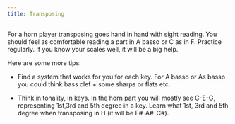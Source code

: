 ```yaml
---
title: Transposing
---
```


For a horn player transposing goes hand in hand with sight reading. You should feel as comfortable reading a part in A basso or C as in F. Practice regularly. If you know your scales well, it will be a big help.

Here are some more tips:

- Find a system that works for you for each key. For A basso or As basso you could think bass clef + some sharps or flats etc.

- Think in tonality, in keys. In the horn part you will mostly see C-E-G, representing 1st,3rd and 5th degree in a key. Learn what 1st, 3rd and 5th degree when transposing in H (it will be F#-A#-C#).
